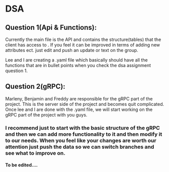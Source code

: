 # DSA

## Question 1(Api & Functions): 

Currently the main file is the API and contains the structure(tables) that the client has access to . If you feel it can be improved in terms of adding new attributes ect. just edit and push an update or text on the group.

Lee and I are creating a .yaml file which basically should have all the functions that are in bullet points when you check the dsa assignment question 1.



## Question 2(gRPC):

Marleny, Benjamin and Freddy are responsible for the gRPC part of the project. This is the server side of the project and becomes quit complicated. Once lee and I are  done with the .yaml file, we will start working on the gRPC part of the project with you guys.

### I recommend just  to start with the basic structure of the gRPC and then we can add more functionality to it and then modify it to our needs. When you feel like your changes are worth our attention just push the data so we can switch branches and see what to improve on. 

#### To be edited....